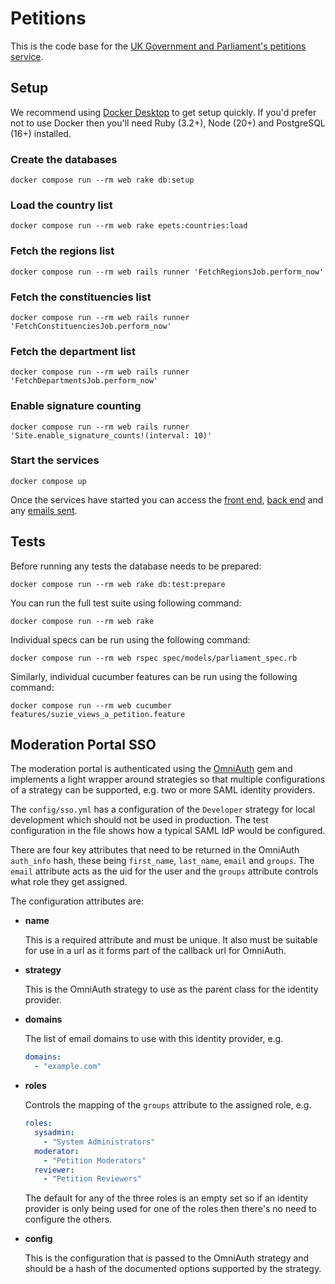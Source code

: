 # Petitions

This is the code base for the [UK Government and Parliament's petitions service][1].

## Setup

We recommend using [Docker Desktop][2] to get setup quickly. If you'd prefer not to use Docker then you'll need Ruby (3.2+), Node (20+) and PostgreSQL (16+) installed.

### Create the databases

```
docker compose run --rm web rake db:setup
```

### Load the country list

```
docker compose run --rm web rake epets:countries:load
```

### Fetch the regions list

```
docker compose run --rm web rails runner 'FetchRegionsJob.perform_now'
```

### Fetch the constituencies list

```
docker compose run --rm web rails runner 'FetchConstituenciesJob.perform_now'
```

### Fetch the department list

```
docker compose run --rm web rails runner 'FetchDepartmentsJob.perform_now'
```

### Enable signature counting

```
docker compose run --rm web rails runner 'Site.enable_signature_counts!(interval: 10)'
```

### Start the services

```
docker compose up
```

Once the services have started you can access the [front end][3], [back end][4] and any [emails sent][5].

## Tests

Before running any tests the database needs to be prepared:

```
docker compose run --rm web rake db:test:prepare
```

You can run the full test suite using following command:

```
docker compose run --rm web rake
```

Individual specs can be run using the following command:

```
docker compose run --rm web rspec spec/models/parliament_spec.rb
```

Similarly, individual cucumber features can be run using the following command:

```
docker compose run --rm web cucumber features/suzie_views_a_petition.feature
```

## Moderation Portal SSO

The moderation portal is authenticated using the [OmniAuth][6] gem and implements
a light wrapper around strategies so that multiple configurations of a strategy can be
supported, e.g. two or more SAML identity providers.

The `config/sso.yml` has a configuration of the `Developer` strategy for local development
which should not be used in production. The test configuration in the file shows how a
typical SAML IdP would be configured.

There are four key attributes that need to be returned in the OmniAuth `auth_info` hash,
these being `first_name`, `last_name`, `email` and `groups`. The `email` attribute acts
as the uid for the user and the `groups` attribute controls what role they get assigned.

The configuration attributes are:

- **name**

  This is a required attribute and must be unique. It also must be suitable for use
  in a url as it forms part of the callback url for OmniAuth.

- **strategy**

  This is the OmniAuth strategy to use as the parent class for the identity provider.

- **domains**

  The list of email domains to use with this identity provider, e.g.

  ``` yaml
  domains:
    - "example.com"
  ```

- **roles**

  Controls the mapping of the `groups` attribute to the assigned role, e.g.
  
  ``` yaml
  roles:
    sysadmin:
      - "System Administrators"
    moderator:
      - "Petition Moderators"
    reviewer:
      - "Petition Reviewers"
  ```
  
  The default for any of the three roles is an empty set so if an identity provider is
  only being used for one of the roles then there's no need to configure the others.

- **config**

  This is the configuration that is passed to the OmniAuth strategy and should
  be a hash of the documented options supported by the strategy.

[1]: https://petition.parliament.uk
[2]: https://www.docker.com/products/docker-desktop
[3]: http://localhost:3000/
[4]: http://localhost:3000/admin
[5]: http://localhost:1080/
[6]: https://github.com/omniauth/omniauth
